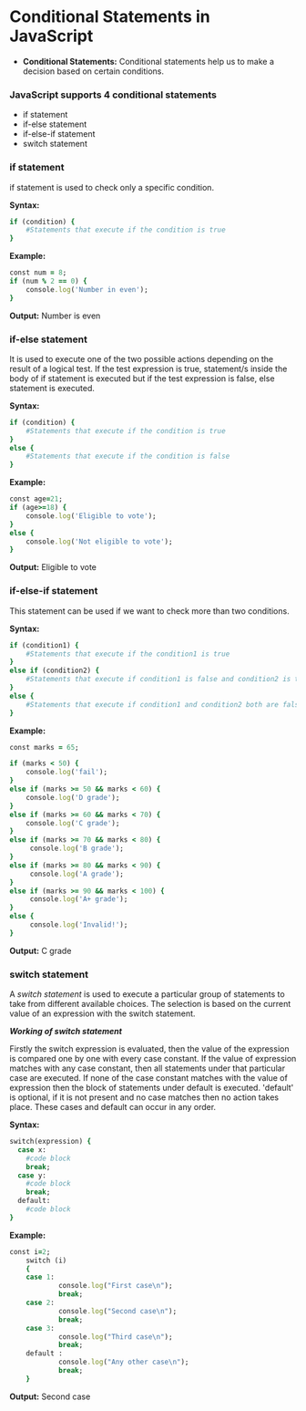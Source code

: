 # Conditional Statements in JavaScript

* **Conditional Statements:**  Conditional statements help us to make a decision based on certain conditions.
### JavaScript supports 4 conditional statements</h3>
 
* if statement
* if-else statement
* if-else-if statement
* switch statement
### if statement

if statement is used to check only a specific condition.

**Syntax:**

```ruby
if (condition) {
    #Statements that execute if the condition is true
}
```
**Example:**

```ruby
const num = 8;
if (num % 2 == 0) {
    console.log('Number in even');
}
```
**Output:** Number is even
### if-else statement

It is used to execute one of the two possible actions depending on the result of a logical test. If the test expression is true, statement/s inside the body of if statement is executed but if the test expression is false, else statement is executed.

**Syntax:**
```ruby
if (condition) {
    #Statements that execute if the condition is true
} 
else {
    #Statements that execute if the condition is false
}
```
**Example:**
```ruby
const age=21;
if (age>=18) {
    console.log('Eligible to vote');
}
else {
    console.log('Not eligible to vote');
}
```
**Output:** Eligible to vote

### if-else-if statement

This statement can be used if we want to check more than two conditions.

**Syntax:**
```ruby
if (condition1) {
    #Statements that execute if the condition1 is true
} 
else if (condition2) {
    #Statements that execute if condition1 is false and condition2 is true
} 
else {
    #Statements that execute if condition1 and condition2 both are false
}
```
**Example:**
```ruby
const marks = 65;

if (marks < 50) {
    console.log('fail');
} 
else if (marks >= 50 && marks < 60) {
    console.log('D grade');
} 
else if (marks >= 60 && marks < 70) {
    console.log('C grade');
} 
else if (marks >= 70 && marks < 80) {
     console.log('B grade');
} 
else if (marks >= 80 && marks < 90) {
     console.log('A grade');
} 
else if (marks >= 90 && marks < 100) {
     console.log('A+ grade');
} 
else {
     console.log('Invalid!');
}
```
**Output:** C grade

### switch statement

A _switch statement_ is used to execute a particular group of statements to take from different available choices. The selection is based on the current value of an expression with the switch statement.

**_Working of switch statement_**

Firstly the switch expression is evaluated, then the value of the expression is compared one by one with every case constant. If the value of expression matches with any case constant, then all statements under that particular case are executed. If none of the case constant matches with the value of expression then the block of statements under default is executed. 'default' is optional, if it is not present and no case matches then no action takes place. These cases and default can occur in any order.

**Syntax:**
```ruby
switch(expression) {
  case x:
    #code block
    break;
  case y:
    #code block
    break;
  default:
    #code block
}
```
**Example:**
```ruby
const i=2;
    switch (i)
    {
    case 1:
            console.log("First case\n");
            break;
    case 2:
            console.log("Second case\n");
            break;
    case 3:
            console.log("Third case\n");
            break;
    default :
            console.log("Any other case\n");
            break;                            
    }
```
**Output:** Second case
